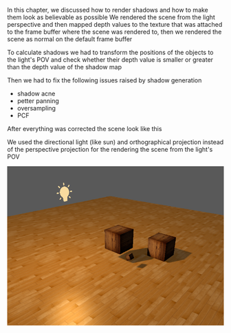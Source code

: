 In this chapter, we discussed how to render shadows and how to make them look as believable as possible We rendered the scene from the light perspective and then mapped depth values to the texture that was attached to the frame buffer where the scene was rendered to, then we rendered the scene as normal on the default frame buffer

To calculate shadows we had to transform the positions of the objects to the light's POV and check whether their depth value is smaller or greater than the depth value of the shadow map

Then we had to fix the following issues raised by shadow generation

- shadow acne
- petter panning
- oversampling
- PCF

After everything was corrected the scene look like this

We used the directional light (like sun) and orthographical projection instead of the perspective projection for the rendering the scene from the light's POV

![Alt text](Assets/ReadmeImages/ShadowMapping/shadows.png)